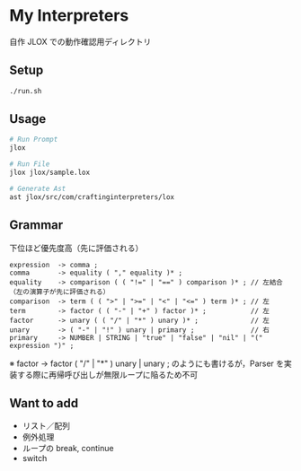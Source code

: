 # My Interpreters

自作 JLOX での動作確認用ディレクトリ

## Setup

```sh
./run.sh
```

## Usage

```sh
# Run Prompt
jlox

# Run File
jlox jlox/sample.lox

# Generate Ast
ast jlox/src/com/craftinginterpreters/lox
```

## Grammar

下位ほど優先度高（先に評価される）

```ebnf
expression  -> comma ;
comma       -> equality ( "," equality )* ;
equality    -> comparison ( ( "!=" | "==" ) comparison )* ; // 左結合（左の演算子が先に評価される）
comparison  -> term ( ( ">" | ">=" | "<" | "<=" ) term )* ; // 左
term        -> factor ( ( "-" | "+" ) factor )* ;           // 左
factor      -> unary ( ( "/" | "*" ) unary )* ;             // 左
unary       -> ( "-" | "!" ) unary | primary ;              // 右
primary     -> NUMBER | STRING | "true" | "false" | "nil" | "(" expression ")" ;
```

※ factor -> factor ( "/" | "*" ) unary | unary ; のようにも書けるが，Parser を実装する際に再帰呼び出しが無限ループに陥るため不可

## Want to add

- リスト／配列
- 例外処理
- ループの break, continue
- switch
